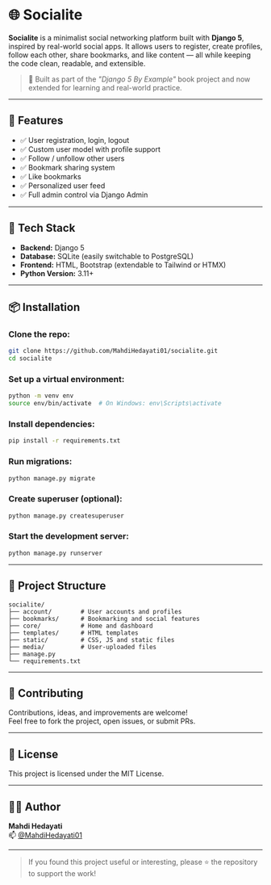 # 🌐 Socialite

**Socialite** is a minimalist social networking platform built with **Django 5**, inspired by real-world social apps. It allows users to register, create profiles, follow each other, share bookmarks, and like content — all while keeping the code clean, readable, and extensible.

> 🔨 Built as part of the _"Django 5 By Example"_ book project and now extended for learning and real-world practice.

---

## 🚀 Features

- ✅ User registration, login, logout
- ✅ Custom user model with profile support
- ✅ Follow / unfollow other users
- ✅ Bookmark sharing system
- ✅ Like bookmarks
- ✅ Personalized user feed
- ✅ Full admin control via Django Admin

---

## 🧰 Tech Stack

- **Backend:** Django 5
- **Database:** SQLite (easily switchable to PostgreSQL)
- **Frontend:** HTML, Bootstrap (extendable to Tailwind or HTMX)
- **Python Version:** 3.11+

---

## 📦 Installation

### Clone the repo:

```bash
git clone https://github.com/MahdiHedayati01/socialite.git
cd socialite
```

### Set up a virtual environment:

```bash
python -m venv env
source env/bin/activate  # On Windows: env\Scripts\activate
```

### Install dependencies:

```bash
pip install -r requirements.txt
```

### Run migrations:

```bash
python manage.py migrate
```

### Create superuser (optional):

```bash
python manage.py createsuperuser
```

### Start the development server:

```bash
python manage.py runserver
```

---

## 📁 Project Structure

```
socialite/
├── account/        # User accounts and profiles
├── bookmarks/      # Bookmarking and social features
├── core/           # Home and dashboard
├── templates/      # HTML templates
├── static/         # CSS, JS and static files
├── media/          # User-uploaded files
├── manage.py
└── requirements.txt
```

---

## 🤝 Contributing

Contributions, ideas, and improvements are welcome!  
Feel free to fork the project, open issues, or submit PRs.

---

## 📝 License

This project is licensed under the MIT License.

---

## 🙋‍♂️ Author

**Mahdi Hedayati**  
📫 [@MahdiHedayati01](https://github.com/MahdiHedayati01)

---

> If you found this project useful or interesting, please ⭐ the repository to support the work!
